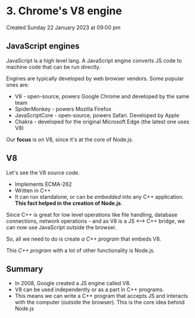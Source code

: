 # 3. Chrome's V8 engine
Created Sunday 22 January 2023 at 09:00 pm

## JavaScript engines
JavaScript is a high level lang. A JavaScript engine converts JS code to machine code that can be run directly.

Engines are typically developed by web browser vendors. Some popular ones are:
- V8 - open-source, powers Google Chrome and developed by the same team
- SpiderMonkey - powers Mozilla Firefox
- JavaScriptCore - open-source, powers Safari. Developed by Apple
- Chakra - developed for the original Microsoft Edge (the latest one uses V8)

Our **focus** is on V8, since it's at the core of Node.js.


## V8
Let's see the V8 source code.

- Implements ECMA-262
- Written in C++
- It can run standalone, or can be *embedded* into any C++ application. **This fact helped in the creation of Node.js**.

Since C++ is great for low level operations like file handling, database connections, network operations - and as V8 is a JS <--> C++ bridge, we can now use JavaScript outside the browser.

So, all we need to do is create *a C++ program* that embeds V8.

This *C++ program* with a lot of other functionality is Node.js.


## Summary
- In 2008, Google created a JS engine called V8.
- V8 can be used independently or as a part in C++ programs.
- This means we can write a C++ program that accepts JS and interacts with the computer (outside the browser). This is the core idea behind Node.js